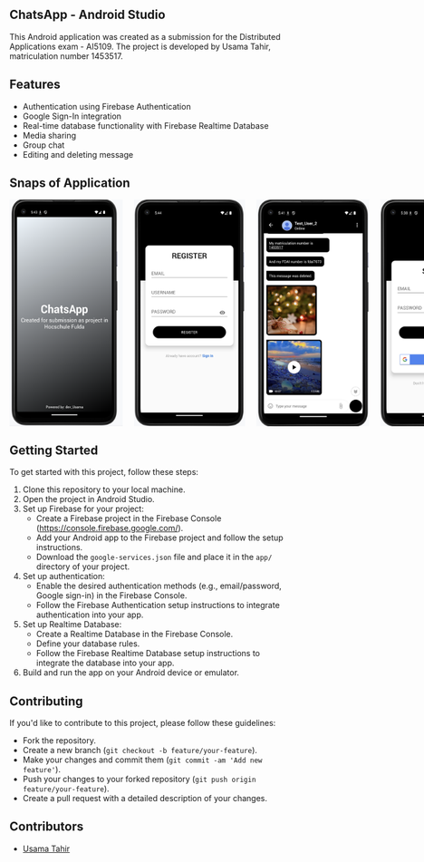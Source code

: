 
## ChatsApp - Android Studio

This Android application was created as a submission for the Distributed Applications exam - AI5109. The project is developed by Usama Tahir, matriculation number 1453517.


## Features

- Authentication using Firebase Authentication
- Google Sign-In integration
- Real-time database functionality with Firebase Realtime Database
- Media sharing
- Group chat
- Editing and deleting message 

## Snaps of Application

<div style="display:flex;">
    <img src="https://github.com/krimuru9336/AI5109-Distributed-Applications/blob/fdai7673/Distrbuted%20Application%20Submissions/Snap_one.png" alt="Splash screen" width="200" height="400" style="margin-right: 20px;">
    <img src="https://github.com/krimuru9336/AI5109-Distributed-Applications/blob/fdai7673/Distrbuted%20Application%20Submissions/snap_two.png" alt="Signup screen" width="200" height="400" style="margin-right: 20px;">
    <img src="https://github.com/krimuru9336/AI5109-Distributed-Applications/blob/fdai7673/Distrbuted%20Application%20Submissions/snap_three.png" alt="Signup screen" width="200" height="400"
    style="margin-right: 20px;">
    <img src="https://github.com/krimuru9336/AI5109-Distributed-Applications/blob/fdai7673/Distrbuted%20Application%20Submissions/snap_4.png" alt="Signup screen" width="200" height="400">

</div>

## Getting Started

To get started with this project, follow these steps:

1. Clone this repository to your local machine.
2. Open the project in Android Studio.
3. Set up Firebase for your project:
   - Create a Firebase project in the  Firebase Console (https://console.firebase.google.com/).
   - Add your Android app to the Firebase project and follow the setup instructions.
   - Download the `google-services.json` file and place it in the `app/` directory of your project.
4. Set up authentication:
   - Enable the desired authentication methods (e.g., email/password, Google sign-in) in the Firebase Console.
   - Follow the Firebase Authentication setup instructions to integrate authentication into your app.
5. Set up Realtime Database:
   - Create a Realtime Database in the Firebase Console.
   - Define your database rules.
   - Follow the Firebase Realtime Database setup instructions to integrate the database into your app.
6. Build and run the app on your Android device or emulator.

## Contributing

If you'd like to contribute to this project, please follow these guidelines:

- Fork the repository.
- Create a new branch (`git checkout -b feature/your-feature`).
- Make your changes and commit them (`git commit -am 'Add new feature'`).
- Push your changes to your forked repository (`git push origin feature/your-feature`).
- Create a pull request with a detailed description of your changes.

## Contributors

- [Usama Tahir](https://github.com/Usama00004)
